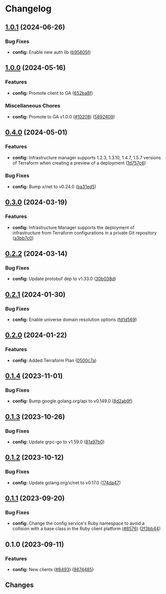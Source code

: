# Changelog


## [1.0.1](https://github.com/googleapis/google-cloud-go/compare/config/v1.0.0...config/v1.0.1) (2024-06-26)


### Bug Fixes

* **config:** Enable new auth lib ([b95805f](https://github.com/googleapis/google-cloud-go/commit/b95805f4c87d3e8d10ea23bd7a2d68d7a4157568))

## [1.0.0](https://github.com/googleapis/google-cloud-go/compare/config/v0.4.0...config/v1.0.0) (2024-05-16)


### Features

* **config:** Promote client to GA ([652ba8f](https://github.com/googleapis/google-cloud-go/commit/652ba8fa79d4d23b4267fd201acf5ca692228959))


### Miscellaneous Chores

* **config:** Promote to GA v1.0.0 ([#10208](https://github.com/googleapis/google-cloud-go/issues/10208)) ([5892409](https://github.com/googleapis/google-cloud-go/commit/58924096313b6144b982b2ff908be7eadafc9257))

## [0.4.0](https://github.com/googleapis/google-cloud-go/compare/config/v0.3.0...config/v0.4.0) (2024-05-01)


### Features

* **config:** Infrastructure manager supports 1.2.3, 1.3.10, 1.4.7, 1.5.7 versions of Terraform when creating a preview of a deployment ([1d757c6](https://github.com/googleapis/google-cloud-go/commit/1d757c66478963d6cbbef13fee939632c742759c))


### Bug Fixes

* **config:** Bump x/net to v0.24.0 ([ba31ed5](https://github.com/googleapis/google-cloud-go/commit/ba31ed5fda2c9664f2e1cf972469295e63deb5b4))

## [0.3.0](https://github.com/googleapis/google-cloud-go/compare/config/v0.2.2...config/v0.3.0) (2024-03-19)


### Features

* **config:** Infrastructure Manager supports the deployment of infrastructure from Terraform configurations in a private Git repository ([a3bb7c0](https://github.com/googleapis/google-cloud-go/commit/a3bb7c07ba570f26c6eb073ab3275487784547d0))

## [0.2.2](https://github.com/googleapis/google-cloud-go/compare/config/v0.2.1...config/v0.2.2) (2024-03-14)


### Bug Fixes

* **config:** Update protobuf dep to v1.33.0 ([30b038d](https://github.com/googleapis/google-cloud-go/commit/30b038d8cac0b8cd5dd4761c87f3f298760dd33a))

## [0.2.1](https://github.com/googleapis/google-cloud-go/compare/config/v0.2.0...config/v0.2.1) (2024-01-30)


### Bug Fixes

* **config:** Enable universe domain resolution options ([fd1d569](https://github.com/googleapis/google-cloud-go/commit/fd1d56930fa8a747be35a224611f4797b8aeb698))

## [0.2.0](https://github.com/googleapis/google-cloud-go/compare/config/v0.1.4...config/v0.2.0) (2024-01-22)


### Features

* **config:** Added Terraform Plan ([0500c7a](https://github.com/googleapis/google-cloud-go/commit/0500c7a7f9a9e8629a091558fa258ca7c5028474))

## [0.1.4](https://github.com/googleapis/google-cloud-go/compare/config/v0.1.3...config/v0.1.4) (2023-11-01)


### Bug Fixes

* **config:** Bump google.golang.org/api to v0.149.0 ([8d2ab9f](https://github.com/googleapis/google-cloud-go/commit/8d2ab9f320a86c1c0fab90513fc05861561d0880))

## [0.1.3](https://github.com/googleapis/google-cloud-go/compare/config/v0.1.2...config/v0.1.3) (2023-10-26)


### Bug Fixes

* **config:** Update grpc-go to v1.59.0 ([81a97b0](https://github.com/googleapis/google-cloud-go/commit/81a97b06cb28b25432e4ece595c55a9857e960b7))

## [0.1.2](https://github.com/googleapis/google-cloud-go/compare/config/v0.1.1...config/v0.1.2) (2023-10-12)


### Bug Fixes

* **config:** Update golang.org/x/net to v0.17.0 ([174da47](https://github.com/googleapis/google-cloud-go/commit/174da47254fefb12921bbfc65b7829a453af6f5d))

## [0.1.1](https://github.com/googleapis/google-cloud-go/compare/config/v0.1.0...config/v0.1.1) (2023-09-20)


### Bug Fixes

* **config:** Change the config service's Ruby namespace to avoid a collision with a base class in the Ruby client platform ([#8576](https://github.com/googleapis/google-cloud-go/issues/8576)) ([2f3bb44](https://github.com/googleapis/google-cloud-go/commit/2f3bb443e9fa6968d20806f86b391dad85970afc))

## 0.1.0 (2023-09-11)


### Features

* **config:** New clients ([#8493](https://github.com/googleapis/google-cloud-go/issues/8493)) ([9874485](https://github.com/googleapis/google-cloud-go/commit/9874485f0ac1f47139c903bfee4f57c64c3149d4))

## Changes
